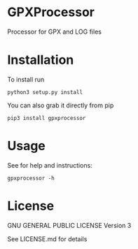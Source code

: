# GPXProcessor
Processor for GPX and LOG files
# Installation
To install run

`python3 setup.py install`


You can also grab it directly from pip

`pip3 install gpxprocessor`
# Usage
See for help and instructions:

`gpxprocessor -h`
# License
GNU GENERAL PUBLIC LICENSE Version 3

See LICENSE.md for details